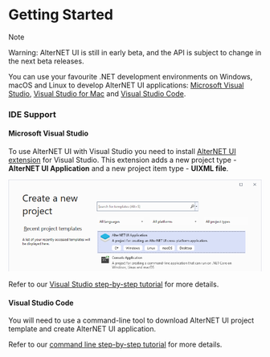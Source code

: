 # Getting Started

> [!NOTE]
> Warning: AlterNET UI is still in early beta, and the API is subject to change in the next beta releases.

You can use your favourite .NET development environments on Windows, macOS and Linux to develop AlterNET UI applications:
[Microsoft Visual Studio](https://visualstudio.microsoft.com/), [Visual Studio for Mac](https://visualstudio.microsoft.com/vs/mac/) and [Visual Studio Code](https://code.visualstudio.com/).

### IDE Support

#### Microsoft Visual Studio
To use AlterNET UI with Visual Studio you need to install [AlterNET UI extension](https://marketplace.visualstudio.com/items?itemName=AlternetSoftwarePTYLTD.AlternetUIForVS2022) for Visual Studio.
This extension adds a new project type - **AlterNET UI Application** and a new project item type - **UIXML file**. 

![Create new project in Visual Studio](../tutorials/hello-world/visual-studio/images/create-new-project.png)

Refer to our [Visual Studio step-by-step tutorial](../tutorials/hello-world/visual-studio/hello-world-visual-studio.md) for more details. 

#### Visual Studio Code
You will need to use a command-line tool to download AlterNET UI project template and create AlterNET UI application.

Refer to our [command line step-by-step tutorial](../tutorials/hello-world/command-line/hello-world-command-line.md) for more details.